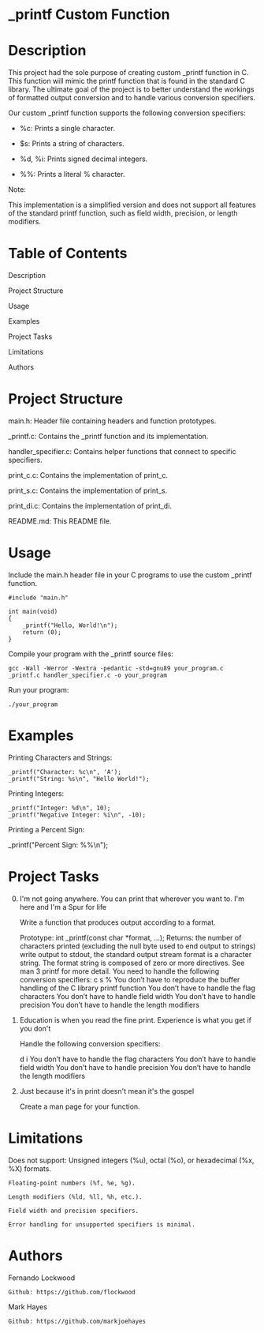 
# _printf Custom Function

# Description

This project had the sole purpose of creating custom _printf function in C. This function will mimic the printf function that is found in the standard C library. The ultimate goal of the project is to better understand the workings of formatted output conversion and to handle various conversion specifiers.

Our custom _printf function supports the following conversion specifiers:

- %c: Prints a single character.

- $s: Prints a string of characters.

- %d, %i: Prints signed decimal integers.

- %%: Prints a literal % character.

Note:

This implementation is a simplified version and does not support all features of the standard printf function, such as
field width, precision, or length modifiers.

# Table of Contents

Description

Project Structure

Usage

Examples

Project Tasks

Limitations

Authors

# Project Structure

main.h: Header file containing headers and function prototypes.

_printf.c: Contains the _printf function and its implementation.

handler_specifier.c: Contains helper functions that connect to specific specifiers.

print_c.c: Contains the implementation of print_c.

print_s.c: Contains the implementation of print_s.

print_di.c: Contains the implementation of print_di.

README.md: This README file.

# Usage

Include the main.h header file in your C programs to use the custom _printf function.

    #include "main.h"

    int main(void)
    {
        _printf("Hello, World!\n");
        return (0);
    }

Compile your program with the _printf source files:

    gcc -Wall -Werror -Wextra -pedantic -std=gnu89 your_program.c _printf.c handler_specifier.c -o your_program

Run your program:

    ./your_program


# Examples

Printing Characters and Strings:

    _printf("Character: %c\n", 'A');
    _printf("String: %s\n", "Hello World!");

Printing Integers:

    _printf("Integer: %d\n", 10);
    _printf("Negative Integer: %i\n", -10);

Printing a Percent Sign:

_printf("Percent Sign: %%\n");

# Project Tasks

0. I'm not going anywhere. You can print that wherever you want to. I'm here and I'm a Spur for life

    Write a function that produces output according to a format.

    Prototype: int _printf(const char *format, ...);
    Returns: the number of characters printed (excluding the null byte used to end output to strings)
    write output to stdout, the standard output stream
    format is a character string. The format string is composed of zero or more directives. See man 3 printf for more detail. You need to handle the following conversion specifiers:
    c
    s
    %
    You don’t have to reproduce the buffer handling of the C library printf function
    You don’t have to handle the flag characters
    You don’t have to handle field width
    You don’t have to handle precision
    You don’t have to handle the length modifiers

1. Education is when you read the fine print. Experience is what you get if you don't

    Handle the following conversion specifiers:

    d
    i
    You don’t have to handle the flag characters
    You don’t have to handle field width
    You don’t have to handle precision
    You don’t have to handle the length modifiers

2. Just because it's in print doesn't mean it's the gospel

    Create a man page for your function.

# Limitations

Does not support:
    Unsigned integers (%u), octal (%o), or hexadecimal (%x, %X) formats.

    Floating-point numbers (%f, %e, %g).

    Length modifiers (%ld, %ll, %h, etc.).

    Field width and precision specifiers.

    Error handling for unsupported specifiers is minimal.

# Authors

Fernando Lockwood

    Github: https://github.com/flockwood


Mark Hayes

    Github: https://github.com/markjoehayes

